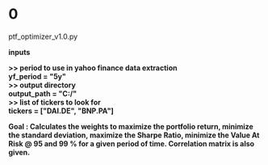 # 0

ptf_optimizer_v1.0.py

<strong> inputs <strong />

<strong>  >> period to use in yahoo finance data extraction <strong /><br />
yf_period = "5y"  <br />
<strong> >> output directory  <strong /><br />
output_path = "C:/"  <br />
<strong> >> list of tickers to look for  <strong /><br />
tickers = ["DAI.DE", "BNP.PA"]  <br />

Goal :
Calculates the weights to maximize the portfolio return, minimize the standard deviation, maximize the Sharpe Ratio, minimize the Value At Risk @ 95 and 99 % for a given period of time.
Correlation matrix is also given.
